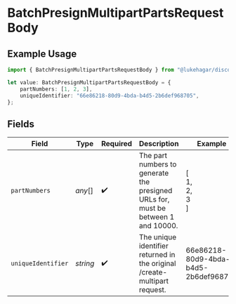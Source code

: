 # BatchPresignMultipartPartsRequestBody

## Example Usage

```typescript
import { BatchPresignMultipartPartsRequestBody } from "@lukehagar/discoursejs/sdk/models/operations";

let value: BatchPresignMultipartPartsRequestBody = {
    partNumbers: [1, 2, 3],
    uniqueIdentifier: "66e86218-80d9-4bda-b4d5-2b6def968705",
};
```

## Fields

| Field                                                                             | Type                                                                              | Required                                                                          | Description                                                                       | Example                                                                           |
| --------------------------------------------------------------------------------- | --------------------------------------------------------------------------------- | --------------------------------------------------------------------------------- | --------------------------------------------------------------------------------- | --------------------------------------------------------------------------------- |
| `partNumbers`                                                                     | *any*[]                                                                           | :heavy_check_mark:                                                                | The part numbers to generate the presigned URLs for, must be between 1 and 10000. | [<br/>1,<br/>2,<br/>3<br/>]                                                       |
| `uniqueIdentifier`                                                                | *string*                                                                          | :heavy_check_mark:                                                                | The unique identifier returned in the original /create-multipart request.         | 66e86218-80d9-4bda-b4d5-2b6def968705                                              |